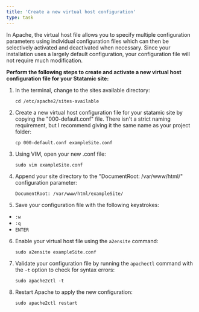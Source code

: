 ```yaml
---
title: 'Create a new virtual host configuration'
type: task
---
```


In Apache, the virtual host file allows you to specify multiple configuration parameters using individual configuration files which can then be selectively activated and deactivated when necessary. Since your installation uses a largely default configuration, your configuration file will not require much modification.

**Perform the following steps to create and activate a new virtual host configuration file for your Statamic site:**

1. In the terminal, change to the sites available directory:

    ```
    cd /etc/apache2/sites-available
    ```

2. Create a new virtual host configuration file for your statamic site by copying the "000-default.conf" file. There isn't a strict naming requirement, but I recommend giving it the same name as your project folder:

    ```
    cp 000-default.conf exampleSite.conf
    ```

3. Using VIM, open your new .conf file:

    ```
    sudo vim exampleSite.conf
    ```

4. Append your site directory to the "DocumentRoot: /var/www/html/" configuration parameter:

    ```
    DocumentRoot: /var/www/html/exampleSite/
    ```

5. Save your configuration file with the following keystrokes:
  * `:w`
  * `:q`
  * `ENTER`

6. Enable your virtual host file using the `a2ensite` command:

    ```
    sudo a2ensite exampleSite.conf
    ```

7. Validate your configuration file by running the `apachectl` command with the `-t` option to check for syntax errors:

    ```
    sudo apache2ctl -t
    ```

8. Restart Apache to apply the new configuration:

    ```
    sudo apache2ctl restart
    ```
